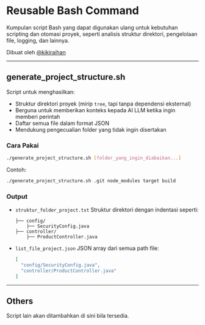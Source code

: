 # Reusable Bash Command

Kumpulan script Bash yang dapat digunakan ulang untuk kebutuhan scripting dan otomasi proyek, seperti analisis struktur direktori, pengelolaan file, logging, dan lainnya.

Dibuat oleh [@kikiraihan](https://github.com/kikiraihan)

---

## generate_project_structure.sh

Script untuk menghasilkan:

- Struktur direktori proyek (mirip `tree`, tapi tanpa dependensi eksternal)
- Berguna untuk memberikan konteks kepada AI LLM ketika ingin memberi perintah
- Daftar semua file dalam format JSON
- Mendukung pengecualian folder yang tidak ingin disertakan

### Cara Pakai

```bash
./generate_project_structure.sh [folder_yang_ingin_diabaikan...]
````

Contoh:

```bash
./generate_project_structure.sh .git node_modules target build
```

### Output

* `struktur_folder_project.txt`
  Struktur direktori dengan indentasi seperti:

  ```
  ├── config/
      ├── SecurityConfig.java
  ├── controller/
      ├── ProductController.java
  ```

* `list_file_project.json`
  JSON array dari semua path file:

  ```json
  [
    "config/SecurityConfig.java",
    "controller/ProductController.java"
  ]
  ```

---

## Others

Script lain akan ditambahkan di sini bila tersedia.
